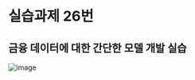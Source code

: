 # 실습과제 26번

## 금융 데이터에 대한 간단한 모델 개발 실습
![image](https://github.com/user-attachments/assets/366faf27-3733-4009-92f6-32c4e886b561)
